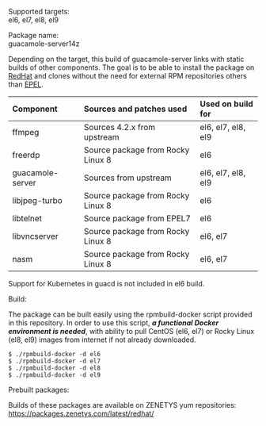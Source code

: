 Supported targets:<br/>
el6, el7, el8, el9

Package name:<br/>
guacamole-server14z

Depending on the target, this build of guacamole-server links with static builds of other components. The goal is to be able to install the package on [RedHat](https://www.redhat.com/) and clones without the need for external RPM repositories others than [EPEL](https://fedoraproject.org/wiki/EPEL).

| Component           | Sources and patches used            | Used on build for    |
| :-------------------|:------------------------------------|:---------------------|
| ffmpeg              | Sources 4.2.x from upstream         | el6, el7, el8, el9   |
| freerdp             | Source package from Rocky Linux 8   | el6                  |
| guacamole-server    | Sources from upstream               | el6, el7, el8, el9   |
| libjpeg-turbo       | Source package from Rocky Linux 8   | el6                  |
| libtelnet           | Source package from EPEL7           | el6                  |
| libvncserver        | Source package from Rocky Linux 8   | el6, el7             |
| nasm                | Source package from Rocky Linux 8   | el6, el7             |

Support for Kubernetes in guacd is not included in el6 build.

Build:

The package can be built easily using the rpmbuild-docker script provided in this repository. In order to use this script, _**a functional Docker environment is needed**_, with ability to pull CentOS (el6, el7) or Rocky Linux (el8, el9) images from internet if not already downloaded.

```
$ ./rpmbuild-docker -d el6
$ ./rpmbuild-docker -d el7
$ ./rpmbuild-docker -d el8
$ ./rpmbuild-docker -d el9
```

Prebuilt packages:

Builds of these packages are available on ZENETYS yum repositories:<br/>
https://packages.zenetys.com/latest/redhat/
